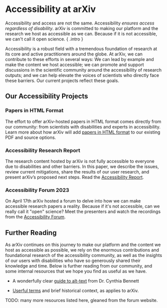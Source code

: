 # Accessibility at arXiv

Accessibility and access are not the same. Accessibility *ensures access regardless of disability*. arXiv is committed to making our platform and the research we host as accessible as we can. Because if it is not accessible, we can't call it open science.
{ .intro }

Accessibility is a robust field with a tremendous foundation of research at its core and active practitioners around the globe. At arXiv, we can contribute to these efforts in several ways:  We can lead by example and make the content we host accessible; we can promote and support discussions in the scientific community around the accessibility of research outputs; and we can help elevate the voices of scientists who directly face these barriers. Our current projects reflect these goals.

## Our Accessibility Projects

### Papers in HTML Format
The effort to offer arXiv-hosted papers in HTML format comes directly from our community: from scientists with disabilities and experts in accessibility. Learn more about how arXiv will add [papers in HTML format](about/accessible_HTML.md) to our existing PDF and source options.

### Accessibility Research Report
The research content hosted by arXiv is not fully accessible to everyone due to disabilities and other barriers. In this paper, we describe the issues, review current mitigations, share the results of our user research, and present arXiv’s proposed next steps. Read the [Accessibility Report](about/accessibility_research_report.md).

### Accessibility Forum 2023
On April 17th arXiv hosted a forum to delve into how we can make accessible research papers a reality. Because if it's not accessible, can we really call it "open" science? Meet the presenters and watch the recordings from the [Accessibility Forum](https://accessibility2023.arxiv.org/).

## Further Reading
As arXiv continues on this journey to make our platform and the content we host as accessible as possible, we rely on the enormous contributions and foundational research of the accessibility community, as well as the insights of our users with disabilities who have so generously shared their knowledge and time. Below is further reading from our community, and some internal resources that we hope you find as useful as we have.

- A wonderfully clear [guide to alt-text](https://docs.google.com/document/d/1P62YxEDDfG4DAofnaPiO4Y665eK4rCCD_EwjtF87iBk/edit?usp=sharing) from Dr. Cynthia Bennett

- [Userful terms](about/accessibility_terms.md) and brief historical context, as applies to arXiv.

TODO: many more resources listed here, gleaned from the forum website.
